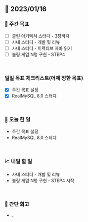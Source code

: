 ## 📅 2023/01/16


### 👏 주간 목표

- [ ] 클린 아키텍쳐 스터디 - 3장까지
- [ ] 사내 스터디 - 개발 및 리뷰
- [ ] 사내 스터디 - 이펙티브 자바 읽기
- [ ] 볼링 게임 N명 구현 - STEP4

<br/>

### 일일 목표 체크리스트(어제 정한 목표)

- [x] 주간 목표 설정
- [x] RealMySQL 8.0 스터디

<br/>

### 💯 오늘 한 일

- 주간 목표 설정
- RealMySQL 8.0 스터디

<br/>

### 📈 내일 할 일

- 사내 스터디 - 개발 및 리뷰
- 볼링 게임 N명 구현 - STEP4 시작
  
<br/>

### 🤔 간단 회고

- .
 

